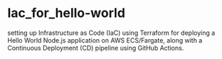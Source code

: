 # Iac_for_hello-world

setting up Infrastructure as Code (IaC) using Terraform for deploying a Hello World Node.js application on AWS ECS/Fargate, along with a Continuous Deployment (CD) pipeline using GitHub Actions.
